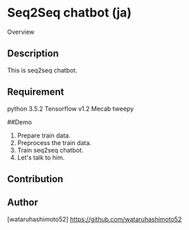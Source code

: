 Seq2Seq chatbot (ja)
====

Overview

## Description
This is seq2seq chatbot. 

## Requirement
python 3.5.2
Tensorflow v1.2
Mecab
tweepy

##Demo

1. Prepare train data.
2. Preprocess the train data.
3. Train seq2seq chatbot.
4. Let's talk to him.
## Contribution

## Author

[wataruhashimoto52] https://github.com/wataruhashimoto52
